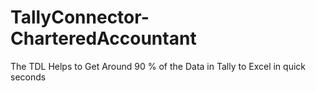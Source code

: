 # TallyConnector-CharteredAccountant
The TDL Helps to Get Around 90 % of the Data in Tally to Excel in quick seconds
